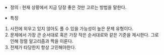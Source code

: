 - 정의 : 현재 상황에서 지금 당장 좋은 것만 고르는 방법을 말한다.

- 특징
1. 사전에 외우고 있지 않아도 풀 수 있을 가능성이 높은 문제 유형이다.
2. 문제에서 가장 큰 순서대로 혹은 가장 작은 순서대로와 같은 기준을 제시한다. 그로 인해 정렬 알고리즘과 짝을 이룬다.
3. 전제가 타당한지 항상 고민해야한다. 
